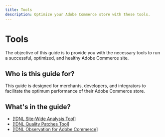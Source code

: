 ```yaml
---
title: Tools 
description: Optimize your Adobe Commerce store with these tools.
---
```

# Tools

The objective of this guide is to provide you with the necessary tools to run a successful, optimized, and healthy Adobe Commerce site. 

## Who is this guide for?

This guide is designed for merchants, developers, and integrators to facilitate the optimum performance of their Adobe Commerce store.

## What's in the guide?

*  [[!DNL Site-Wide Analysis Tool]](../tools/site-wide-analysis-tool/intro.md)
*  [[!DNL Quality Patches Tool]](https://devdocs.magento.com/quality-patches/tool.html)
*  [[!DNL Observation for Adobe Commerce]](../tools/observation-for-adobe-commerce/intro.md)
